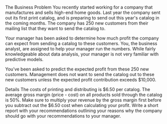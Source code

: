 The Business Problem
You recently started working for a company that manufactures and sells high-end home goods. Last year the company sent out its first print catalog, and is preparing to send out this year's catalog in the coming months. The company has 250 new customers from their mailing list that they want to send the catalog to.

Your manager has been asked to determine how much profit the company can expect from sending a catalog to these customers. You, the business analyst, are assigned to help your manager run the numbers. While fairly knowledgeable about data analysis, your manager is not very familiar with predictive models.

You’ve been asked to predict the expected profit from these 250 new customers. Management does not want to send the catalog out to these new customers unless the expected profit contribution exceeds $10,000.

Details
The costs of printing and distributing is $6.50 per catalog.
The average gross margin (price - cost) on all products sold through the catalog is 50%.
Make sure to multiply your revenue by the gross margin first before you subtract out the $6.50 cost when calculating your profit.
Write a short report with your recommendations outlining your reasons why the company should go with your recommendations to your manager.
